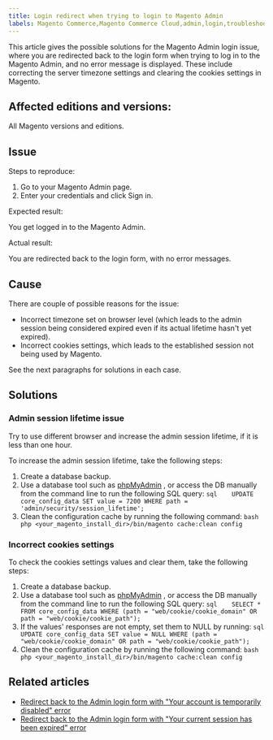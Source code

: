 ```yaml
---
title: Login redirect when trying to login to Magento Admin
labels: Magento Commerce,Magento Commerce Cloud,admin,login,troubleshooting
---
```


This article gives the possible solutions for the Magento Admin login issue, where you are redirected back to the login form when trying to log in to the Magento Admin, and no error message is displayed. These include correcting the server timezone settings and clearing the cookies settings in Magento.

## Affected editions and versions:

All Magento versions and editions.

## Issue

 <span class="wysiwyg-underline">Steps to reproduce:</span>

1. Go to your Magento Admin page.
1. Enter your credentials and click Sign in.

 <span class="wysiwyg-underline">Expected result:</span>

You get logged in to the Magento Admin.

 <span class="wysiwyg-underline">Actual result:</span>

You are redirected back to the login form, with no error messages.

## Cause

There are couple of possible reasons for the issue:

* Incorrect timezone set on browser level (which leads to the admin session being considered expired even if its actual lifetime hasn't yet expired).
* Incorrect cookies settings, which leads to the established session not being used by Magento.

See the next paragraphs for solutions in each case.

## Solutions

### Admin session lifetime issue

Try to use different browser and increase the admin session lifetime, if it is less than one hour.

To increase the admin session lifetime, take the following steps:

1. Create a database backup.
1. Use a database tool such as [phpMyAdmin](https://devdocs.magento.com/guides/v2.2/install-gde/prereq/optional.html#install-optional-phpmyadmin) , or access the DB manually from the command line to run the following SQL query:    ```sql    UPDATE core_config_data SET value = 7200 WHERE path = 'admin/security/session_lifetime';    ```    
1. Clean the configuration cache by running the following command:    ```bash    php <your_magento_install_dir>/bin/magento cache:clean config    ```    

<h3 id="Adminloginissuetroubleshooting-Cookiessettings">Incorrect cookies settings</h3>

To check the cookies settings values and clear them, take the following steps:

1. Create a database backup.
1. Use a database tool such as [phpMyAdmin](https://devdocs.magento.com/guides/v2.2/install-gde/prereq/optional.html#install-optional-phpmyadmin) , or access the DB manually from the command line to run the following SQL query:    ```sql    SELECT * FROM core_config_data WHERE (path = "web/cookie/cookie_domain" OR path = "web/cookie/cookie_path");    ```    
1. If the values' responses are not empty, set them to NULL by running:    ```sql    UPDATE core_config_data SET value = NULL WHERE (path = "web/cookie/cookie_domain" OR path = "web/cookie/cookie_path");    ```    
1. Clean the configuration cache by running the following command:    ```bash    php <your_magento_install_dir>/bin/magento cache:clean config    ```    

## Related articles

* [Redirect back to the Admin login form with "Your account is temporarily disabled" error](https://support.magento.com/hc/en-us/articles/360028606831)
* [Redirect back to the Admin login form with "Your current session has been expired" error](https://support.magento.com/hc/en-us/articles/360028441671)
